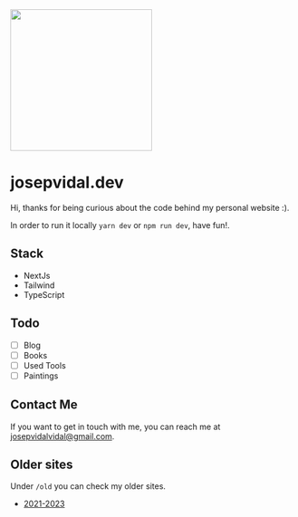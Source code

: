 <img align='center' width="250" src="https://github.com/jvidalv/josepvidal.dev/blob/main/public/og.png?raw=true" />

# josepvidal.dev

Hi, thanks for being curious about the code behind my personal website :).

In order to run it locally `yarn dev` or `npm run dev`, have fun!.

## Stack 

- NextJs
- Tailwind
- TypeScript

## Todo
-[ ] Blog
-[ ] Books
-[ ] Used Tools
-[ ] Paintings

## Contact Me

If you want to get in touch with me, you can reach me at josepvidalvidal@gmail.com.


## Older sites

Under `/old` you can check my older sites.
- [2021-2023](https://2021.jvidal.dev/)